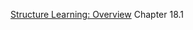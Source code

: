 [Structure Learning: Overview](probabilistic_graphical_models/5.4.1-Learning-structure-overview.pdf) Chapter 18.1
